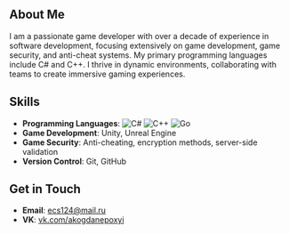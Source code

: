 ## About Me
I am a passionate game developer with over a decade of experience in software development, focusing extensively on game development, game security, and anti-cheat systems. My primary programming languages include C# and C++. I thrive in dynamic environments, collaborating with teams to create immersive gaming experiences.

## Skills
- **Programming Languages**: ![C#](https://img.shields.io/badge/c%23-%23239120.svg?style=for-the-badge&logo=csharp&logoColor=white) ![C++](https://img.shields.io/badge/c++-%2300599C.svg?style=for-the-badge&logo=c%2B%2B&logoColor=white) ![Go](https://img.shields.io/badge/go-%2300ADD8.svg?style=for-the-badge&logo=go&logoColor=white)
- **Game Development**: Unity, Unreal Engine
- **Game Security**: Anti-cheating, encryption methods, server-side validation
- **Version Control**: Git, GitHub

## Get in Touch
- **Email**: [ecs124@mail.ru](mailto:ecs124@mail.ru)
- **VK**: [vk.com/akogdanepoxyi](https://vk.com/akogdanepoxyi)
